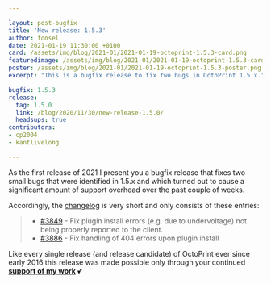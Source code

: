 ```yaml
---

layout: post-bugfix
title: 'New release: 1.5.3'
author: foosel
date: 2021-01-19 11:30:00 +0100
card: /assets/img/blog/2021-01/2021-01-19-octoprint-1.5.3-card.png
featuredimage: /assets/img/blog/2021-01/2021-01-19-octoprint-1.5.3-card.png
poster: /assets/img/blog/2021-01/2021-01-19-octoprint-1.5.3-poster.png
excerpt: "This is a bugfix release to fix two bugs in OctoPrint 1.5.x."

bugfix: 1.5.3
release:
  tag: 1.5.0
  link: /blog/2020/11/30/new-release-1.5.0/
  headsups: true
contributors:
- cp2004
- kantlivelong

---
```


As the first release of 2021 I present you a bugfix release that fixes two small
bugs that were identified in 1.5.x and which turned out to cause a significant amount of
support overhead over the past couple of weeks. 

Accordingly, the [changelog](https://github.com/OctoPrint/OctoPrint/releases/tag/1.5.3) is 
very short and only consists of these entries:

>  * [#3849](https://github.com/OctoPrint/OctoPrint/issues/3849) - Fix plugin install errors (e.g. due to undervoltage) not being properly reported to the client.
>  * [#3886](https://github.com/OctoPrint/OctoPrint/issues/3886) - Fix handling of 404 errors upon plugin install

Like every single release (and release candidate) of OctoPrint ever since early 2016 this release was made possible only
through your continued **[support of my work](/support-octoprint/)** 💕
